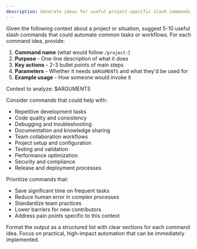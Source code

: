 ```yaml
---
description: Generate ideas for useful project-specific slash commands.
---
```


Given the following context about a project or situation, suggest 5-10 useful slash commands that could automate common tasks or workflows. For each command idea, provide:

1. **Command name** (what would follow `/project:`)
2. **Purpose** - One-line description of what it does
3. **Key actions** - 2-3 bullet points of main steps
4. **Parameters** - Whether it needs `$ARGUMENTS` and what they'd be used for
5. **Example usage** - How someone would invoke it

Context to analyze:
$ARGUMENTS

Consider commands that could help with:

- Repetitive development tasks
- Code quality and consistency
- Debugging and troubleshooting
- Documentation and knowledge sharing
- Team collaboration workflows
- Project setup and configuration
- Testing and validation
- Performance optimization
- Security and compliance
- Release and deployment processes

Prioritize commands that:

- Save significant time on frequent tasks
- Reduce human error in complex processes
- Standardize team practices
- Lower barriers for new contributors
- Address pain points specific to this context

Format the output as a structured list with clear sections for each command idea. Focus on practical, high-impact automation that can be immediately implemented.
